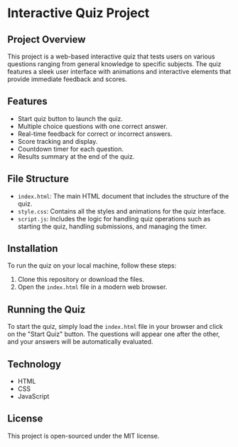 # Interactive Quiz Project

## Project Overview
This project is a web-based interactive quiz that tests users on various questions ranging from general knowledge to specific subjects. The quiz features a sleek user interface with animations and interactive elements that provide immediate feedback and scores.

## Features
- Start quiz button to launch the quiz.
- Multiple choice questions with one correct answer.
- Real-time feedback for correct or incorrect answers.
- Score tracking and display.
- Countdown timer for each question.
- Results summary at the end of the quiz.

## File Structure
- `index.html`: The main HTML document that includes the structure of the quiz.
- `style.css`: Contains all the styles and animations for the quiz interface.
- `script.js`: Includes the logic for handling quiz operations such as starting the quiz, handling submissions, and managing the timer.

## Installation
To run the quiz on your local machine, follow these steps:
1. Clone this repository or download the files.
2. Open the `index.html` file in a modern web browser.

## Running the Quiz
To start the quiz, simply load the `index.html` file in your browser and click on the "Start Quiz" button. The questions will appear one after the other, and your answers will be automatically evaluated.

## Technology
- HTML
- CSS
- JavaScript

## License
This project is open-sourced under the MIT license.

